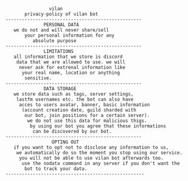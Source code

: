                      vilan
            privacy-policy of vilan bot
     --------------------------------------------------
                   PERSONAL DATA
        we do not and will never share/sell 
            your personal information for any 
               absolute purpose
     --------------------------------------------------
                   LIMITATIONS
        all information that we store is discord
         data that we are allowed to use. we will 
          never ask for extrenal information like
           your real name, location or anything
            sensitive.
     --------------------------------------------------
                   DATA STORAGE
        we store data such as tags, server settings,
         lastfm usernames etc. the bot can also have 
          acces to users avatar, banner, basic information
           (account creation date, guild sharded with 
            our bot, join positions for a certain server).
             we do not use this data for malicious thigs. 
              by using our bot you agree that these informations 
               can be discovered by our bot.
     --------------------------------------------------
                      OPTING OUT
        if you want to opt not to disclose any information to us, 
         we automatically do so the moment you stop using our service. 
          you will not be able to use vilan bot afterwards too. 
           use the nodata command in any server if you don't want the 
            bot to track your data.
     ---------------------------------------------------
